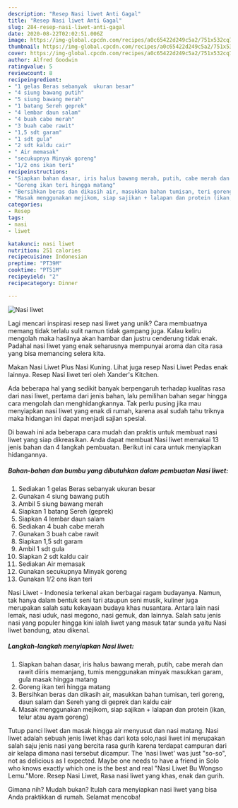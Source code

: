 ```yaml
---
description: "Resep Nasi liwet Anti Gagal"
title: "Resep Nasi liwet Anti Gagal"
slug: 284-resep-nasi-liwet-anti-gagal
date: 2020-08-22T02:02:51.006Z
image: https://img-global.cpcdn.com/recipes/a0c65422d249c5a2/751x532cq70/nasi-liwet-foto-resep-utama.jpg
thumbnail: https://img-global.cpcdn.com/recipes/a0c65422d249c5a2/751x532cq70/nasi-liwet-foto-resep-utama.jpg
cover: https://img-global.cpcdn.com/recipes/a0c65422d249c5a2/751x532cq70/nasi-liwet-foto-resep-utama.jpg
author: Alfred Goodwin
ratingvalue: 5
reviewcount: 8
recipeingredient:
- "1 gelas Beras sebanyak  ukuran besar"
- "4 siung bawang putih"
- "5 siung bawang merah"
- "1 batang Sereh geprek"
- "4 lembar daun salam"
- "4 buah cabe merah"
- "3 buah cabe rawit"
- "1,5 sdt garam"
- "1 sdt gula"
- "2 sdt kaldu cair"
- " Air memasak"
- "secukupnya Minyak goreng"
- "1/2 ons ikan teri"
recipeinstructions:
- "Siapkan bahan dasar, iris halus bawang merah, putih, cabe merah dan rawit diiris memanjang, tumis menggunakan minyak masukkan garam, gula masak hingga matang"
- "Goreng ikan teri hingga matang"
- "Bersihkan beras dan dikasih air, masukkan bahan tumisan, teri goreng, daun salam dan Sereh yang di geprek dan kaldu cair"
- "Masak menggunakan mejikom, siap sajikan + lalapan dan protein (ikan, telur atau ayam goreng)"
categories:
- Resep
tags:
- nasi
- liwet

katakunci: nasi liwet 
nutrition: 251 calories
recipecuisine: Indonesian
preptime: "PT39M"
cooktime: "PT51M"
recipeyield: "2"
recipecategory: Dinner

---
```



![Nasi liwet](https://img-global.cpcdn.com/recipes/a0c65422d249c5a2/751x532cq70/nasi-liwet-foto-resep-utama.jpg)

Lagi mencari inspirasi resep nasi liwet yang unik? Cara membuatnya memang tidak terlalu sulit namun tidak gampang juga. Kalau keliru mengolah maka hasilnya akan hambar dan justru cenderung tidak enak. Padahal nasi liwet yang enak seharusnya mempunyai aroma dan cita rasa yang bisa memancing selera kita.

Makan Nasi Liwet Plus Nasi Kuning. Lihat juga resep Nasi Liwet Pedas enak lainnya. Resep Nasi liwet teri oleh Xander&#39;s Kitchen.

Ada beberapa hal yang sedikit banyak berpengaruh terhadap kualitas rasa dari nasi liwet, pertama dari jenis bahan, lalu pemilihan bahan segar hingga cara mengolah dan menghidangkannya. Tak perlu pusing jika mau menyiapkan nasi liwet yang enak di rumah, karena asal sudah tahu triknya maka hidangan ini dapat menjadi sajian spesial.


Di bawah ini ada beberapa cara mudah dan praktis untuk membuat nasi liwet yang siap dikreasikan. Anda dapat membuat Nasi liwet memakai 13 jenis bahan dan 4 langkah pembuatan. Berikut ini cara untuk menyiapkan hidangannya.

<!--inarticleads1-->

##### Bahan-bahan dan bumbu yang dibutuhkan dalam pembuatan Nasi liwet:

1. Sediakan 1 gelas Beras sebanyak  ukuran besar
1. Gunakan 4 siung bawang putih
1. Ambil 5 siung bawang merah
1. Siapkan 1 batang Sereh (geprek)
1. Siapkan 4 lembar daun salam
1. Sediakan 4 buah cabe merah
1. Gunakan 3 buah cabe rawit
1. Siapkan 1,5 sdt garam
1. Ambil 1 sdt gula
1. Siapkan 2 sdt kaldu cair
1. Sediakan  Air memasak
1. Gunakan secukupnya Minyak goreng
1. Gunakan 1/2 ons ikan teri


Nasi Liwet - Indonesia terkenal akan berbagai ragam budayanya. Namun, tak hanya dalam bentuk seni tari ataupun seni musik, kuliner juga merupakan salah satu kekayaan budaya khas nusantara. Antara lain nasi lemak, nasi uduk, nasi megono, nasi gemuk, dan lainnya. Salah satu jenis nasi yang populer hingga kini ialah liwet yang masuk tatar sunda yaitu Nasi liwet bandung, atau dikenal. 

<!--inarticleads2-->

##### Langkah-langkah menyiapkan Nasi liwet:

1. Siapkan bahan dasar, iris halus bawang merah, putih, cabe merah dan rawit diiris memanjang, tumis menggunakan minyak masukkan garam, gula masak hingga matang
1. Goreng ikan teri hingga matang
1. Bersihkan beras dan dikasih air, masukkan bahan tumisan, teri goreng, daun salam dan Sereh yang di geprek dan kaldu cair
1. Masak menggunakan mejikom, siap sajikan + lalapan dan protein (ikan, telur atau ayam goreng)


Tutup panci liwet dan masak hingga air menyusut dan nasi matang. Nasi liwet adalah sebuah jenis liwet khas dari kota solo,nasi liwet ini merupakan salah saju jenis nasi yang bercita rasa gurih karena terdapat campuran dari air kelapa dimana nasi tersebut dicampur. The &#39;nasi liwet&#39; was just &#34;so-so&#34;, not as delicious as I expected. Maybe one needs to have a friend in Solo who knows exactly which one is the best and real &#34;Nasi Liwet Bu Wongso Lemu.&#34;More. Resep Nasi Liwet, Rasa nasi liwet yang khas, enak dan gurih. 

Gimana nih? Mudah bukan? Itulah cara menyiapkan nasi liwet yang bisa Anda praktikkan di rumah. Selamat mencoba!
